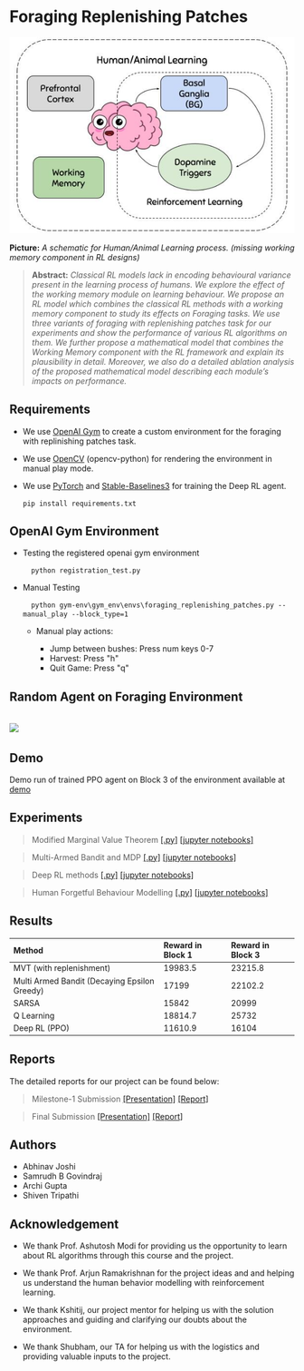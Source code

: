 # Foraging Replenishing Patches

![human_animal_learning_schematic](assets/human_animal_learing.jpg)

**Picture:** *A schematic for Human/Animal Learning process. (missing working memory component in RL designs)*

> **Abstract:** *Classical RL models lack in encoding behavioural variance present
in the learning process of humans. We explore the effect of the working memory module on learning behaviour. We propose an RL model which combines the classical RL methods with a working memory component to study its effects on Foraging tasks. We use three variants of foraging with replenishing patches task for our experiments and show the performance of various RL algorithms on them. We further propose a mathematical model that combines the Working Memory component with the RL framework and explain its plausibility in detail. Moreover, we also do a detailed ablation analysis of the proposed mathematical model describing each module’s impacts on performance.*


## Requirements
- We use [OpenAI Gym](https://gym.openai.com) to create a custom environment for the foraging with replinishing patches task.

- We use [OpenCV](https://opencv.org) (opencv-python) for rendering the environment in manual play mode.

- We use [PyTorch](https://pytorch.org/) and [Stable-Baselines3](https://stable-baselines3.readthedocs.io/en/master/) for training the Deep RL agent.

      pip install requirements.txt

## OpenAI Gym Environment
- Testing the registered openai gym environment 

		python registration_test.py

- Manual Testing

		python gym-env\gym_env\envs\foraging_replenishing_patches.py --manual_play --block_type=1

    * Manual play actions: 
    
        * Jump between bushes: Press num keys 0-7 
        * Harvest: Press "h"
        * Quit Game: Press "q"

## Random Agent on Foraging Environment 
<br />
<img src="./gym-env/gym_env/envs/env_gifs/random_agent_fps30.gif" width="400px"></img>

## Demo 

Demo run of trained PPO agent on Block 3 of the environment available at [demo](assets/demo_PPO.gif)

## Experiments

> Modified Marginal Value Theorem [[.py]](./agents/MVT) [[jupyter notebooks]](notebooks/MVT)

> Multi-Armed Bandit and MDP [[.py]](agents/MAB) [[jupyter notebooks]](notebooks/MAB)

> Deep RL methods [[.py]](agents/DRL) [[jupyter notebooks]](notebooks/DRL)

> Human Forgetful Behaviour Modelling [[.py]](agents/MDP) [[jupyter notebooks]](notebooks/MDP)


## Results 

| Method | Reward in Block 1 | Reward in Block 3
| :-----       | :---              | :-----   
| MVT (with replenishment) | 19983.5 | 23215.8
| Multi Armed Bandit (Decaying Epsilon Greedy) | 17199 | 22102.2
| SARSA |   15842 | 20999
| Q Learning | 18814.7 | 25732
| Deep RL (PPO) |   11610.9 | 16104

## Reports

The detailed reports for our project can be found below:

> Milestone-1 Submission [[Presentation]](docs/Milestone-1-Submission/CS698R-Project-Presentation-7.pdf) [[Report]](docs/Milestone-1-Submission/CS698R-Project-Report-7.pdf)

> Final Submission [[Presentation]](docs/Final-Submission/CS698R-Project-Presentation-7.pdf) [[Report]](docs/Final-Submission/CS698R-Project-Report-7.pdf)

## Authors

* Abhinav Joshi
* Samrudh B Govindraj
* Archi Gupta
* Shiven Tripathi

## Acknowledgement

* We thank Prof. Ashutosh Modi for providing us the opportunity to learn about RL algorithms through this course and the project.

* We thank Prof. Arjun Ramakrishnan for the project ideas and and helping us understand the human behavior modelling with reinforcement learning.

* We thank Kshitij, our project mentor for helping us with the solution approaches and guiding and clarifying our doubts about the environment.

* We thank Shubham, our TA for helping us with the logistics and providing valuable inputs to the project.